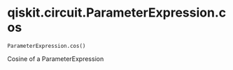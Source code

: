 # qiskit.circuit.ParameterExpression.cos

`ParameterExpression.cos()`

Cosine of a ParameterExpression

